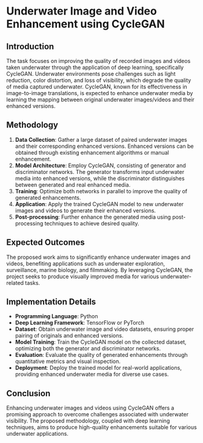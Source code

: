 # Underwater Image and Video Enhancement using CycleGAN

## Introduction
The task focuses on improving the quality of recorded images and videos taken underwater through the application of deep learning, specifically CycleGAN. Underwater environments pose challenges such as light reduction, color distortion, and loss of visibility, which degrade the quality of media captured underwater. CycleGAN, known for its effectiveness in image-to-image translations, is expected to enhance underwater media by learning the mapping between original underwater images/videos and their enhanced versions.

## Methodology
1. **Data Collection**: Gather a large dataset of paired underwater images and their corresponding enhanced versions. Enhanced versions can be obtained through existing enhancement algorithms or manual enhancement.
2. **Model Architecture**: Employ CycleGAN, consisting of generator and discriminator networks. The generator transforms input underwater media into enhanced versions, while the discriminator distinguishes between generated and real enhanced media.
3. **Training**: Optimize both networks in parallel to improve the quality of generated enhancements.
4. **Application**: Apply the trained CycleGAN model to new underwater images and videos to generate their enhanced versions.
5. **Post-processing**: Further enhance the generated media using post-processing techniques to achieve desired quality.

## Expected Outcomes
The proposed work aims to significantly enhance underwater images and videos, benefiting applications such as underwater exploration, surveillance, marine biology, and filmmaking. By leveraging CycleGAN, the project seeks to produce visually improved media for various underwater-related tasks.

## Implementation Details
- **Programming Language**: Python
- **Deep Learning Framework**: TensorFlow or PyTorch
- **Dataset**: Obtain underwater image and video datasets, ensuring proper pairing of originals and enhanced versions.
- **Model Training**: Train the CycleGAN model on the collected dataset, optimizing both the generator and discriminator networks.
- **Evaluation**: Evaluate the quality of generated enhancements through quantitative metrics and visual inspection.
- **Deployment**: Deploy the trained model for real-world applications, providing enhanced underwater media for diverse use cases.

## Conclusion
Enhancing underwater images and videos using CycleGAN offers a promising approach to overcome challenges associated with underwater visibility. The proposed methodology, coupled with deep learning techniques, aims to produce high-quality enhancements suitable for various underwater applications.

